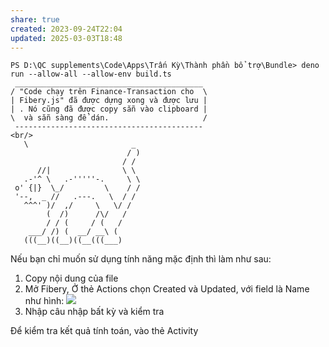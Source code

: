 ```yaml
---
share: true
created: 2023-09-24T22:04
updated: 2025-03-03T18:48
---
```

```
PS D:\QC supplements\Code\Apps\Trấn Kỳ\Thành phần bổ trợ\Bundle> deno run --allow-all --allow-env build.ts
 __________________________________________
/ "Code chạy trên Finance-Transaction cho  \
| Fibery.js" đã được dựng xong và được lưu |
| . Nó cũng đã được copy sẵn vào clipboard |
\  và sẵn sàng để dán.                     /
 ------------------------------------------<br/>
   \                       _
                          / )
                         / /
      //|                \ \
   .-'^ \   .-'''''-.     \ \
 o' {|}  \_/         \    / /
 '--,  _ //   .---.   \  / /
   ^^^' )/  ,/     \   \/ /
        (  /)      /\/   /
        / / (     / (   /
    ___/ /) (  __/ __\ (
   (((__)((__)((__(((___)
```


Nếu bạn chỉ muốn sử dụng tính năng mặc định thì làm như sau:
1. Copy nội dung của file [](./final.js)
2. Mở Fibery, Ở thẻ Actions chọn Created và Updated, với field là Name như hình:
![](https://i.imgur.com/8iVGxfO.png)
3. Nhập câu nhập bất kỳ và kiểm tra

Để kiểm tra kết quả tính toán, vào thẻ Activity
